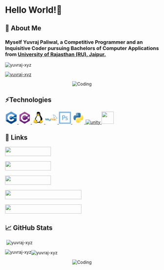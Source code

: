 
# Hello World!👋
## 🚀 About Me
<h3 align="left">
Myself Yuvraj Paliwal, a Competitive Programmer and an Inquisitive Coder pursuing Bachelors of Computer Applications from <a href="https://www.uniraj.ac.in/">University of Rajasthan (RU), Jaipur.</a>
</h3>
<p align="left"> <img src="https://komarev.com/ghpvc/?username=yuvraj-xyz&label=Profile%20views&color=0e75b6&style=flat" alt="yuvraj-xyz" /> </p>

<p align="left"> <a href="https://twitter.com/yuvraj_xyz" target="blank"><img src="https://img.shields.io/twitter/follow/yuvraj_xyz?logo=twitter&style=for-the-badge" alt="yuvraj-xyz" /></a> </p>

<p align="center">
  <img alt="Coding" width="400" src="https://c.tenor.com/-6m2vqRjKDEAAAAi/geek-girl.gif">
  </p>

## ⚡Technologies

<p align="left"> <a href="https://www.w3schools.com/cpp/" target="_blank" rel="noreferrer"> <img src="https://raw.githubusercontent.com/devicons/devicon/master/icons/cplusplus/cplusplus-original.svg" alt="cplusplus" width="40" height="40"/> </a> 
<a href="https://www.w3schools.com/cs/" target="_blank" rel="noreferrer"> <img src="https://raw.githubusercontent.com/devicons/devicon/master/icons/csharp/csharp-original.svg" alt="csharp" width="40" height="40"/> </a> <a href="https://www.linux.org/" target="_blank" rel="noreferrer"> <img src="https://raw.githubusercontent.com/devicons/devicon/master/icons/linux/linux-original.svg" alt="linux" width="40" height="40"/> </a> <a href="https://www.mysql.com/" target="_blank" rel="noreferrer"> <img src="https://raw.githubusercontent.com/devicons/devicon/master/icons/mysql/mysql-original-wordmark.svg" alt="mysql" width="40" height="40"/> </a> <a href="https://www.photoshop.com/en" target="_blank" rel="noreferrer"> <img src="https://raw.githubusercontent.com/devicons/devicon/master/icons/photoshop/photoshop-line.svg" alt="photoshop" width="40" height="40"/> </a> <a href="https://www.python.org" target="_blank" rel="noreferrer"> <img src="https://raw.githubusercontent.com/devicons/devicon/master/icons/python/python-original.svg" alt="python" width="40" height="40"/> </a> <a href="https://unity.com/" target="_blank" rel="noreferrer"> <img src="https://www.vectorlogo.zone/logos/unity3d/unity3d-icon.svg" alt="unity" width="40" height="40"/> </a> 
<a href="https://adobe.com/" target="_blank" rel="noreferrer"> <img src="https://upload.wikimedia.org/wikipedia/commons/thumb/c/cb/Adobe_After_Effects_CC_icon.svg/2101px-Adobe_After_Effects_CC_icon.svg.png" width="40" height="40"/> </a> 
</p>

## 🔗 Links
<p align="left">

<a href="https://www.linkedin.com/in/yuvraj-xyz/" target="_blank" rel="noreferrer"> <img src="https://img.shields.io/badge/linkedin-0A66C2?style=for-the-badge&logo=linkedin&logoColor=white" width="150" height="30"/> </a> 

<a href="https://twitter.com/yuvraj_xyz" target="_blank" rel="noreferrer"> <img src="https://img.shields.io/badge/twitter-1DA1F2?style=for-the-badge&logo=twitter&logoColor=white" width="150" height="30"/> </a> 

<a href="https://leetcode.com/code_yuvi/" target="_blank" rel="noreferrer"> <img src="https://img.shields.io/badge/-LeetCode-FFA116?style=for-the-badge&logo=LeetCode&logoColor=black" width="150" height="30"/> </a> 

<a href="https://codeforces.com/profile/code_yuvi" target="_blank" rel="noreferrer"> <img src="https://img.shields.io/badge/dynamic/json?&color=1f8acb&logo=codeforces&label=Codeforces&url=https://competitive-coding-api.herokuapp.com/api/codeforces/code_yuvi&query=%24.rating&prefix=Rating%20&style=for-the-badge&cacheSeconds=86400" width="250" height="30"/> </a> 

<a href="https://www.codechef.com/users/code_yuvi" target="_blank" rel="noreferrer"> <img src="https://img.shields.io/badge/dynamic/json?label=CodeChef&query=%24.rating&url=https://competitive-coding-api.herokuapp.com/api/codechef/code_yuvi&prefix=Rating%20&logo=codechef&logoColor=f5f5dc&labelColor=7b5e47&style=for-the-badge&cacheSeconds=86400" width="250" height="30"/> </a> 
</p>

## 📈 GitHub Stats
<p>&nbsp;<img align="center" src="https://github-readme-stats.vercel.app/api?username=yuvraj-xyz&show_icons=true&locale=en&theme=highcontrast" alt="yuvraj-xyz" /></p>
<p><img align="left" src="https://github-readme-streak-stats.herokuapp.com/?user=yuvraj-xyz&&theme=dark&&sideLabels=orange&&dates=white" alt="yuvraj-xyz" /></p>
<p><img align="center" src="https://github-readme-stats.vercel.app/api/top-langs?username=yuvraj-xyz&show_icons=true&locale=en&layout=compact&theme=dark" alt="yuvraj-xyz" /></p>

<p align="center">
  <img alt="Coding" width="200" src="https://media3.giphy.com/media/iOdhk1BSNJ7PsQRUN3/giphy.gif?cid=ecf05e47gvebvew5foijoerex9gejvaoj8556v0uhod44c31&rid=giphy.gif&ct=s">
  </p>
